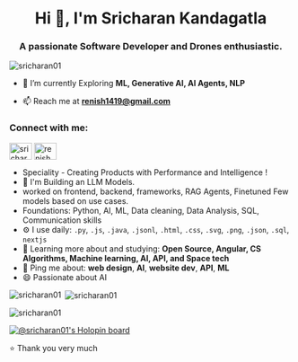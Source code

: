 <h1 align="center">Hi 👋, I'm Sricharan Kandagatla</h1>
<h3 align="center">A passionate Software Developer and Drones enthusiastic.</h3>

<p align="left"> <img src="https://komarev.com/ghpvc/?username=sricharan01&label=Profile%20views&color=0e75b6&style=flat" alt="sricharan01" /> </p>


- 🌱 I’m currently Exploring **ML, Generative AI, AI Agents, NLP**

- 📫 Reach me at **renish1419@gmail.com**

<h3 align="left">Connect with me:</h3>
<p align="left">
<!-- <a href="https://twitter.com/renish_1_" target="blank"><img align="center" src="https://raw.githubusercontent.com/rahuldkjain/github-profile-readme-generator/master/src/images/icons/Social/twitter.svg" alt="renish_1_" height="30" width="40" /></a> -->
<a href="https://linkedin.com/in/sricharan-kandagatla" target="blank"><img align="center" src="https://raw.githubusercontent.com/rahuldkjain/github-profile-readme-generator/master/src/images/icons/Social/linked-in-alt.svg" alt="sricharan-kandagatla" height="30" width="40" /></a>
<a href="https://instagram.com/renish_1_" target="blank"><img align="center" src="https://raw.githubusercontent.com/rahuldkjain/github-profile-readme-generator/master/src/images/icons/Social/instagram.svg" alt="renish_1_" height="30" width="40" /></a>
<!-- <a href="https://www.leetcode.com/sric8725" target="blank"><img align="center" src="https://raw.githubusercontent.com/rahuldkjain/github-profile-readme-generator/master/src/images/icons/Social/leet-code.svg" alt="sric8725" height="30" width="40" /></a> -->
</p>



- Speciality - Creating Products with Performance and Intelligence !
- 🏢 I'm  Building an LLM Models.
- worked on frontend, backend, frameworks, RAG Agents, Finetuned Few models based on use cases.
- Foundations: Python, AI, ML, Data cleaning, Data Analysis, SQL, Communication skills
- ⚙️ I use daily: `.py`, `.js`, `.java`, `.jsonl`, `.html`, `.css`, `.svg`, `.png`, `.json`, `.sql`, `nextjs`
- 🌱 Learning more about and studying: **Open Source, Angular, CS Algorithms, Machine learning, AI, API, and Space tech**
- 💬 Ping me about: **web design**, **AI**, **website dev**, **API**, **ML**
- 😄 Passionate about AI













<p><img align="left" src="https://github-readme-stats.vercel.app/api/top-langs?username=sricharan01&show_icons=true&locale=en&layout=compact" alt="sricharan01" /></p>

<p>&nbsp;<img align="center" src="https://github-readme-stats.vercel.app/api?username=sricharan01&show_icons=true&locale=en" alt="sricharan01" /></p>

<p><img align="center" src="https://github-readme-streak-stats.herokuapp.com/?user=sricharan01&" alt="sricharan01" /></p>

[![@sricharan01's Holopin board](https://holopin.me/sricharan01)](https://holopin.io/@sricharan01)

⭐️ Thank you very much
